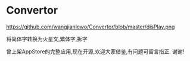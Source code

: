 Convertor
=========

https://github.com/wangjianlewo/Convertor/blob/master/disPlay.png

将简体字转换为火星文,繁体字,拆字

曾上架AppStore的完整应用,现在开源,欢迎大家借鉴,有问题可留言指正. 谢谢!
